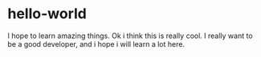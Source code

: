 # hello-world
I hope to learn amazing things.
Ok i think this is really cool. I really want to be a good developer, and i hope i will learn a lot here.
